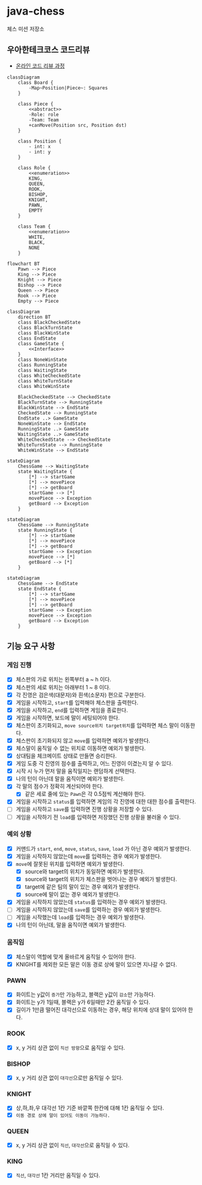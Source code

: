 # java-chess

체스 미션 저장소

## 우아한테크코스 코드리뷰

- [온라인 코드 리뷰 과정](https://github.com/woowacourse/woowacourse-docs/blob/master/maincourse/README.md)

```mermaid
classDiagram
    class Board {
        -Map~Position|Piece~: Squares
    }

    class Piece {
        <<abstract>>
        -Role: role
        -Team: Team
        +canMove(Position src, Position dst)
    }

    class Position {
        - int: x
        - int: y
    }

    class Role {
        <<enumeration>>
        KING,
        QUEEN,
        ROOK,
        BISHOP,
        KNIGHT,
        PAWN,
        EMPTY
    }

    class Team {
        <<enumeration>>
        WHITE,
        BLACK,
        NONE
    }
```

```mermaid
flowchart BT
    Pawn --> Piece
    King --> Piece
    Knight --> Piece
    Bishop --> Piece
    Queen --> Piece
    Rook --> Piece
    Empty --> Piece
```

```mermaid
classDiagram
    direction BT
    class BlackCheckedState
    class BlackTurnState
    class BlackWinState
    class EndState
    class GameState {
        <<Interface>>
    }
    class NoneWinState
    class RunningState
    class WaitingState
    class WhiteCheckedState
    class WhiteTurnState
    class WhiteWinState

    BlackCheckedState --> CheckedState
    BlackTurnState --> RunningState
    BlackWinState --> EndState
    CheckedState --> RunningState
    EndState ..> GameState
    NoneWinState --> EndState
    RunningState ..> GameState
    WaitingState ..> GameState
    WhiteCheckedState --> CheckedState
    WhiteTurnState --> RunningState
    WhiteWinState --> EndState 
```

```mermaid
stateDiagram
    ChessGame --> WaitingState
    state WaitingState {
        [*] --> startGame
        [*] --> movePiece
        [*] --> getBoard
        startGame --> [*]
        movePiece --> Exception
        getBoard --> Exception
    }
```

```mermaid
stateDiagram
    ChessGame --> RunningState
    state RunningState {
        [*] --> startGame
        [*] --> movePiece
        [*] --> getBoard
        startGame --> Exception
        movePiece --> [*]
        getBoard --> [*]
    }
```

```mermaid
stateDiagram
    ChessGame --> EndState
    state EndState {
        [*] --> startGame
        [*] --> movePiece
        [*] --> getBoard
        startGame --> Exception
        movePiece --> Exception
        getBoard --> Exception
    }
```

## 기능 요구 사항

### 게임 진행

- [X] 체스판의 가로 위치는 왼쪽부터 a ~ h 이다.
- [X] 체스판의 세로 위치는 아래부터 1 ~ 8 이다.
- [X] 각 진영은 검은색(대문자)와 흰색(소문자) 편으로 구분한다.
- [x] 게임을 시작하고, `start`를 입력해야 체스판을 출력한다.
- [x] 게임을 시작하고, `end`를 입력하면 게임을 종료한다.
- [X] 게임을 시작하면, 보드에 말이 세팅되어야 한다.
- [X] 체스판이 초기화되고, `move source위치 target위치`를 입력하면 체스 말이 이동한다.
- [X] 체스판이 초기화되지 않고 `move`를 입력하면 예외가 발생한다.
- [X] 체스말이 움직일 수 없는 위치로 이동하면 예외가 발생한다.
- [X] 상대팀을 체크메이트 상태로 만들면 승리한다.
- [X] 게임 도중 각 진영의 점수를 출력하고, 어느 진영이 이겼는지 알 수 있다.
- [X] 시작 시 누가 먼저 말을 움직일지는 랜덤하게 선택한다.
- [X] 나의 턴이 아닌데 말을 움직이면 예외가 발생한다.
- [X] 각 말의 점수가 정확히 계산되어야 한다.
  - [X] 같은 세로 줄에 있는 `Pawn`은 각 0.5점씩 계산해야 한다.
- [X] 게임을 시작하고 `status`를 입력하면 게임의 각 진영에 대한 대한 점수를 출력한다.
- [ ] 게임을 시작하고 `save`를 입력하면 진행 상황을 저장할 수 있다.
- [ ] 게임을 시작하기 전 `load`를 입력하면 저장했던 진행 상황을 불러올 수 있다.

### 예외 상황

- [X] 커맨드가 `start`, `end`, `move`, `status`, `save`, `load` 가 아닌 경우 예외가 발생한다.
- [X] 게임을 시작하지 않았는데 `move`를 입력하는 경우 예외가 발생한다.
- [X] `move`에 잘못된 위치를 입력하면 예외가 발생한다.
  - [X] source와 target의 위치가 동일하면 예외가 발생한다.
  - [X] source와 target의 위치가 체스판을 벗어나는 경우 예외가 발생한다.
  - [X] target에 같은 팀의 말이 있는 경우 예외가 발생한다.
  - [X] source에 말이 없는 경우 예외가 발생한다.
- [X] 게임을 시작하지 않았는데 `status`를 입력하는 경우 예외가 발생한다.
- [ ] 게임을 시작하지 않았는데 `save`를 입력하는 경우 예외가 발생한다.
- [ ] 게임을 시작했는데 `load`를 입력하는 경우 예외가 발생한다.
- [X] 나의 턴이 아닌데, 말을 움직이면 예외가 발생한다.

### 움직임

- [X] 체스말이 역할에 맞게 올바르게 움직일 수 있어야 한다.
- [X] KNIGHT를 제외한 모든 말은 이동 경로 상에 말이 있으면 지나갈 수 없다.

### PAWN

- [X] 화이트는 y값이 `증가`만 가능하고, 블랙은 y값이 `감소`만 가능하다.
- [X] 화이트는 y가 1일때, 블랙은 y가 6일때만 2칸 움직일 수 있다.
- [X] 길이가 1만큼 떨어진 대각선으로 이동하는 경우, 해당 위치에 상대 말이 있어야 한다.

### ROOK

- [X] x, y 거리 상관 없이 `직선 방향`으로 움직일 수 있다.

### BISHOP

- [X] x, y 거리 상관 없이 `대각선`으로만 움직일 수 있다.

### KNIGHT

- [X] 상,하,좌,우 대각선 1칸 기준 바깥쪽 한칸에 대해 1칸 움직일 수 있다.
- [X] `이동 경로 상에 말이 있어도 이동이 가능하다.`

### QUEEN

- [X] x, y 거리 상관 없이 `직선`, `대각선`으로 움직일 수 있다.

### KING

- [X] `직선`, `대각선` 1칸 거리만 움직일 수 있다.
